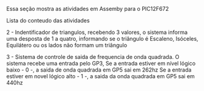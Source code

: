 Essa seção mostra as atividades em Assemby para o PIC12F672

 Lista do conteudo das atividades
 
  2 - Indentificador de triangulos, recebendo 3 valores, o sistema informa uma desposta de 1 a quatro,
      informando se o triângulo é Escaleno, Isóceles, Equilátero ou os lados não formam um triângulo
      
  3 - Sistema de controle de saida de frequencia de onda quadrada. O sistema recebe uma entrada pelo GP3,
      Se a entrada estiver em nível lógico baixo - 0 -, a saida de onda quadrada em GP5 sai em 262hz
      Se a entrada estiver em novel lógico alto - 1 -, a saida da onda quadrada em GP5 sai em 440hz
